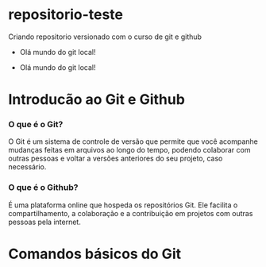 # repositorio-teste
Criando repositorio versionado com o curso de git e github

- Olá mundo do git local!

- Olá mundo do git local!

# Introducão ao Git e Github

### O que é o Git?

O Git é um sistema de controle de versão que permite que você acompanhe mudanças feitas em arquivos ao longo do tempo, podendo colaborar com outras pessoas e voltar a versões anteriores do seu projeto, caso necessário.

### O que é o Github?

É uma plataforma online que hospeda os repositórios Git. Ele facilita o compartilhamento, a colaboração e a contribuição em projetos com outras pessoas pela internet.

# Comandos básicos do Git

